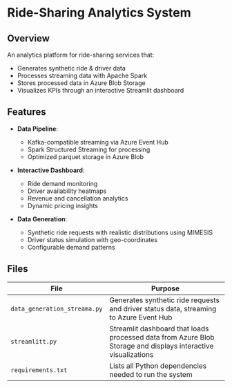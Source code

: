 # Ride-Sharing Analytics System


## Overview

An analytics platform for ride-sharing services that:
- Generates synthetic ride & driver data
- Processes streaming data with Apache Spark
- Stores processed data in Azure Blob Storage
- Visualizes KPIs through an interactive Streamlit dashboard

## Features

- **Data Pipeline**:
  - Kafka-compatible streaming via Azure Event Hub
  - Spark Structured Streaming for processing
  - Optimized parquet storage in Azure Blob

- **Interactive Dashboard**:
  - Ride demand monitoring
  - Driver availability heatmaps
  - Revenue and cancellation analytics
  - Dynamic pricing insights

- **Data Generation**:
  - Synthetic ride requests with realistic distributions using MIMESIS
  - Driver status simulation with geo-coordinates
  - Configurable demand patterns


## Files
| File | Purpose |
|------|---------|
| `data_generation_streama.py` | Generates synthetic ride requests and driver status data, streaming to Azure Event Hub |
| `streamlitt.py` | Streamlit dashboard that loads processed data from Azure Blob Storage and displays interactive visualizations |
| `requirements.txt` | Lists all Python dependencies needed to run the system |


